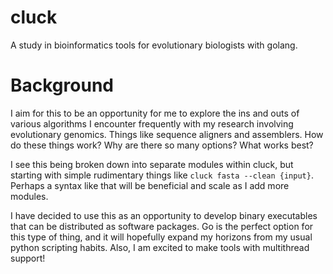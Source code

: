 # cluck
A study in bioinformatics tools for evolutionary biologists with golang.

# Background

I aim for this to be an opportunity for me to explore the ins and outs of various algorithms I encounter frequently with my research involving evolutionary genomics. Things like sequence aligners and assemblers. How do these things work? Why are there so many options? What works best?

I see this being broken down into separate modules within cluck, but starting with simple rudimentary things like ```cluck fasta --clean {input}```. Perhaps a syntax like that will be beneficial and scale as I add more modules.

I have decided to use this as an opportunity to develop binary executables that can be distributed as software packages. Go is the perfect option for this type of thing, and it will hopefully expand my horizons from my usual python scripting habits. Also, I am excited to make tools with multithread support!
